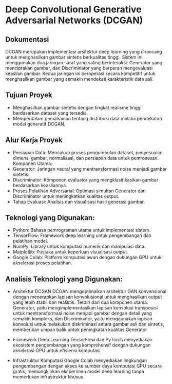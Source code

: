 # Deep Convolutional Generative Adversarial Networks (DCGAN)
## Dokumentasi
DCGAN merupakan implementasi arsitektur deep learning yang dirancang untuk menghasilkan gambar sintetis berkualitas tinggi. Sistem ini menggunakan dua jaringan saraf yang saling berinteraksi: Generator yang menciptakan gambar, dan Discriminator yang berperan mengevaluasi keaslian gambar. Kedua jaringan ini beroperasi secara kompetitif untuk menghasilkan gambar yang semakin mendekati karakteristik data asli.


## Tujuan Proyek
* Menghasilkan gambar sintetis dengan tingkat realisme tinggi berdasarkan dataset yang tersedia.
* Memperdalam pemahaman tentang distribusi data melalui pendekatan model generatif DCGAN.

## Alur Kerja Proyek
* Persiapan Data: Mencakup proses pengumpulan dataset, penyesuaian dimensi gambar, normalisasi, dan persiapan data untuk pemrosesan.
Komponen Utama:
* Generator: Jaringan neural yang mentransformasi noise menjadi gambar sintetis.
* Discriminator: Komponen evaluator yang mengklasifikasikan gambar berdasarkan keasliannya.
* Proses Pelatihan Adversarial: Optimasi simultan Generator dan Discriminator untuk meningkatkan kualitas output.
* Tahap Evaluasi: Analisis dan visualisasi hasil generasi gambar.

## Teknologi yang Digunakan:

* Python: Bahasa pemrograman utama untuk implementasi sistem.
* TensorFlow: Framework deep learning untuk pengembangan dan pelatihan model.
* NumPy: Library untuk komputasi numerik dan manipulasi data.
* Matplotlib: Pustaka untuk keperluan visualisasi output.
* Google Colab: Platform komputasi awan dengan dukungan GPU untuk akselerasi proses pelatihan.

## Analisis Teknologi yang Digunakan:
* Arsitektur DCGAN
DCGAN mengoptimalkan arsitektur GAN konvensional dengan menerapkan lapisan konvolusional untuk menghasilkan output yang lebih stabil dan realistis.
Terdiri dari dua komponen utama: Generator, yaitu mengimplementasikan lapisan konvolusi transposisi untuk mentransformasi noise menjadi gambar dengan detail yang semakin kompleks, dan Discriminator, yaitu menggunakan lapisan konvolusi untuk melakukan diskriminasi antara gambar asli dan sintetis, memberikan umpan balik untuk peningkatan kualitas Generator

* Framework Deep Learning
TensorFlow dan PyTorch menyediakan ekosistem pengembangan yang komprehensif dengan dukungan akselerasi GPU untuk efisiensi komputasi

* Infrastruktur Komputasi
Google Colab menyediakan lingkungan pengembangan dengan akses ke sumber daya komputasi GPU secara gratis, memungkinkan eksperimen model deep learning tanpa memerlukan infrastruktur khusus
